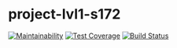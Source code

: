 # project-lvl1-s172

[![Maintainability](https://api.codeclimate.com/v1/badges/757ace12a31531a4eada/maintainability.svg)](https://codeclimate.com/github/sergey-ag/project-lvl1-s172/maintainability)
[![Test Coverage](https://api.codeclimate.com/v1/badges/757ace12a31531a4eada/test_coverage.svg)](https://codeclimate.com/github/sergey-ag/project-lvl1-s172/test_coverage)
[![Build Status](https://travis-ci.org/sergey-ag/project-lvl1-s172.svg?branch=master)](https://travis-ci.org/sergey-ag/project-lvl1-s172)
